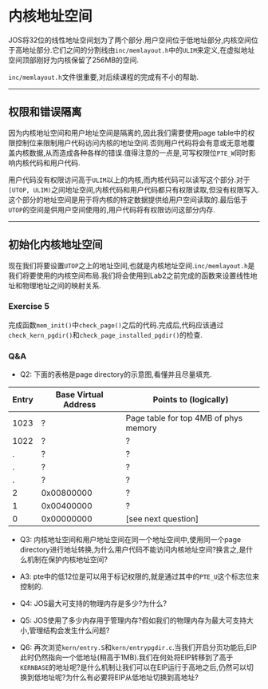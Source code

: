 # 内核地址空间

JOS将32位的线性地址空间划为了两个部分.用户空间位于低地址部分,内核空间位于高地址部分.它们之间的分割线由`inc/memlayout.h`中的`ULIM`来定义,在虚拟地址空间顶部刚好为内核保留了256MB的空间.

`inc/memlayout.h`文件很重要,对后续课程的完成有不小的帮助.

---

## 权限和错误隔离
因为内核地址空间和用户地址空间是隔离的,因此我们需要使用page table中的权限控制位来限制用户代码访问内核的地址空间.否则用户代码将会有意或无意地覆盖内核数据,从而造成各种各样的错误.值得注意的一点是,可写权限位`PTE_W`同时影响内核代码和用户代码.

用户代码没有权限访问高于`ULIM`以上的内核,而内核代码可以读写这个部分.对于`[UTOP, ULIM)`之间地址空间,内核代码和用户代码都只有权限读取,但没有权限写入.这个部分的地址空间是用于将内核的特定数据提供给用户空间读取的.最后低于`UTOP`的空间是供用户空间使用的,用户代码将有权限访问这部分内存.

---

## 初始化内核地址空间

现在我们将要设置`UTOP`之上的地址空间,也就是内核地址空间.`inc/memlayout.h`是我们将要使用的内核空间布局.我们将会使用到Lab2之前完成的函数来设置线性地址和物理地址之间的映射关系.

### Exercise 5
完成函数`mem_init()`中`check_page()`之后的代码.完成后,代码应该通过`check_kern_pgdir()`和`check_page_installed_pgdir()`的检查.

### Q&A
* Q2: 下面的表格是page directory的示意图,看懂并且尽量填充.

Entry	| Base Virtual Address	| Points to (logically)
--- | --- | ---
1023 |	? | Page table for top 4MB of phys memory
1022 |	? | ?
. | ? | ?
. | ? | ?
. | ? | ?
2 | 0x00800000 | ?
1 | 0x00400000 | ?
0 | 0x00000000 | [see next question]

* Q3: 内核地址空间和用户地址空间在同一个地址空间中,使用同一个page directory进行地址转换,为什么用户代码不能访问内核地址空间?换言之,是什么机制在保护内核地址空间?

* A3: pte中的低12位是可以用于标记权限的,就是通过其中的`PTE_U`这个标志位来控制的.

* Q4: JOS最大可支持的物理内存是多少?为什么?

* Q5: JOS使用了多少内存用于管理内存?假如我们的物理内存为最大可支持大小,管理结构会发生什么问题?

* Q6: 再次浏览`kern/entry.S`和`kern/entrypgdir.c`.当我们开启分页功能后,EIP此时仍然指向一个低地址(稍高于1MB).我们在何处将EIP转移到了高于`KERNBASE`的地址呢?是什么机制让我们可以在EIP运行于高地之后,仍然可以切换到低地址呢?为什么有必要将EIP从低地址切换到高地址?
